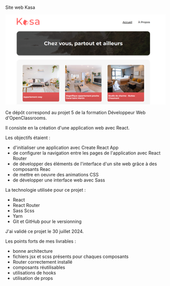 Site web Kasa

![Aperçu du site Kasa](./src/assets/image-readMe.png)

Ce dépôt correspond au projet 5 de la formation Développeur Web d'OpenClassrooms. 

Il consiste en la création d'une application web avec React.

Les objectifs étaient : 
- d'initialiser une application avec Create React App
- de configurer la navigation entre les pages de l'application avec React Router
- de développer des éléments de l'interface d'un site web grâce à des composants Reac
- de mettre en oeuvre des animations CSS
- de développer une interface web avec Sass

La technologie utilisée pour ce projet : 
- React
- React Router
- Sass Scss
- Yarn
- Git et GitHub pour le versionning

J'ai validé ce projet le 30 juillet 2024.

Les points forts de mes livrables : 
- bonne architecture
- fichiers jsx et scss présents pour chaques composants
- Router correctement installé
- composants réutilisables
- utilisations de hooks
- utilisation de props